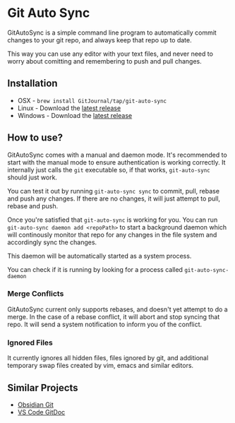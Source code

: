 # Git Auto Sync

GitAutoSync is a simple command line program to automatically commit changes
to your git repo, and always keep that repo up to date.

This way you can use any editor with your text files, and never need to worry about
comitting and remembering to push and pull changes.

## Installation

* OSX - `brew install GitJournal/tap/git-auto-sync`
* Linux - Download the [latest release](https://github.com/GitJournal/git-auto-sync/releases/latest)
* Windows - Download the [latest release](https://github.com/GitJournal/git-auto-sync/releases/latest)

## How to use?

GitAutoSync comes with a manual and daemon mode. It's recommended to start with the manual
mode to ensure authentication is working correctly. It internally just calls the `git` executable
so, if that works, `git-auto-sync` should just work.

You can test it out by running `git-auto-sync sync` to commit, pull, rebase and push any changes.
If there are no changes, it will just attempt to pull, rebase and push.

Once you're satisfied that `git-auto-sync` is working for you. You can run `git-auto-sync daemon add <repoPath>` to start a background daemon which will continously monitor that repo for any changes
in the file system and accordingly sync the changes.

This daemon will be automatically started as a system process.

You can check if it is running by looking for a process called `git-auto-sync-daemon`

### Merge Conflicts

GitAutoSync current only supports rebases, and doesn't yet attempt to do a merge. In the case of a
rebase conflict, it will abort and stop syncing that repo. It will send a system notification
to inform you of the conflict.

### Ignored Files

It currently ignores all hidden files, files ignored by git, and additional temporary swap files
created by vim, emacs and similar editors.

## Similar Projects

- [Obsidian Git](https://github.com/denolehov/obsidian-git)
- [VS Code GitDoc](https://marketplace.visualstudio.com/items?itemName=vsls-contrib.gitdoc)
